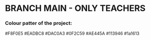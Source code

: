 # BRANCH MAIN - ONLY TEACHERS

### Colour patter of the project:

#F8F0E5
#EADBC8
#DAC0A3
#0F2C59
#AE445A
#113946
#1a1613
